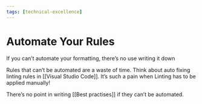 ```yaml
---
tags: [technical-excellence]
---
```


# Automate Your Rules

If you can’t automate your formatting, there’s no use writing it down

Rules that can’t be automated are a waste of time. Think about auto fixing linting rules in [[Visual Studio Code]]. It’s such a pain when Linting has to be applied manually!

There’s no point in writing [[Best practises]] if they can’t be automated.
